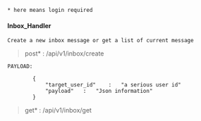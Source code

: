```* here means login required```

#### Inbox_Handler

    Create a new inbox message or get a list of current message

> post* : /api/v1/inbox/create

```
PAYLOAD:

        {
            "target_user_id"    :   "a serious user id"
            "payload"   :   "Json information"
        }
```

> get* : /api/v1/inbox/get
